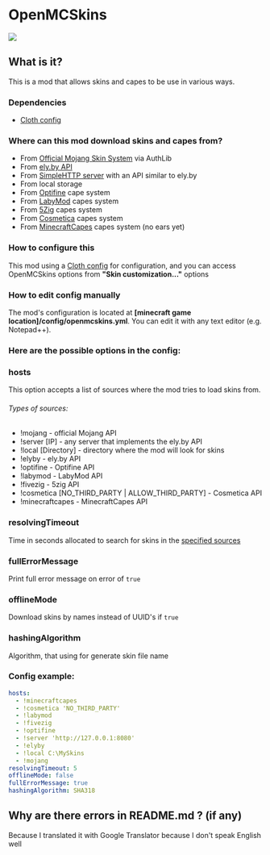 # OpenMCSkins

<a href="https://www.curseforge.com/minecraft/mc-mods/openmcskins"><img src="https://cf.way2muchnoise.eu/versions/620015_latest.svg"></a>

## What is it?

This is a mod that allows skins and capes to be use in various ways.

### Dependencies

* [Cloth config](https://www.curseforge.com/minecraft/mc-mods/cloth-config)

### Where can this mod download skins and capes from?

* From [Official Mojang Skin System](https://wiki.vg/Mojang_API#UUID_to_Profile_and_Skin.2FCape) via AuthLib
* From [ely.by API](https://docs.ely.by/en/skins-system.html)
* From [SimpleHTTP server](./server/) with an API similar to ely.by
* From local storage
* From [Optifine](https://optifine.net/home) cape system
* From [LabyMod](https://www.labymod.net/en) capes system
* From [5Zig](https://5zigreborn.eu/) capes system
* From [Cosmetica](https://cosmetica.cc/) capes system
* From [MinecraftCapes](https://minecraftcapes.net/) capes system (no ears yet)

### How to configure this

This mod using a [Cloth config](https://www.curseforge.com/minecraft/mc-mods/cloth-config) for configuration, and you
can access OpenMCSkins options from **"Skin customization..."** options

### How to edit config manually

The mod's configuration is located at **[minecraft game location]/config/openmcskins.yml**. You can edit it with any
text editor (e.g. Notepad++).

### Here are the possible options in the config:

### hosts

This option accepts a list of sources where the mod tries to load skins from.

###### Types of sources:

* !mojang - official Mojang API
* !server [IP] - any server that implements the ely.by API
* !local [Directory] - directory where the mod will look for skins
* !elyby - ely.by API
* !optifine - Optifine API
* !labymod - LabyMod API
* !fivezig - 5zig API
* !cosmetica [NO_THIRD_PARTY | ALLOW_THIRD_PARTY] - Cosmetica API
* !minecraftcapes - MinecraftCapes API

### resolvingTimeout

Time in seconds allocated to search for skins in the [specified sources](#hosts)

### fullErrorMessage

Print full error message on error of ``true``

### offlineMode

Download skins by names instead of UUID's if ``true``

### hashingAlgorithm

Algorithm, that using for generate skin file name

### Config example:

```yaml
hosts:
  - !minecraftcapes
  - !cosmetica 'NO_THIRD_PARTY'
  - !labymod
  - !fivezig
  - !optifine
  - !server 'http://127.0.0.1:8080'
  - !elyby
  - !local C:\MySkins
  - !mojang
resolvingTimeout: 5
offlineMode: false
fullErrorMessage: true
hashingAlgorithm: SHA318
```

## Why are there errors in README.md ? (if any)

Because I translated it with Google Translator because I don't speak English well
